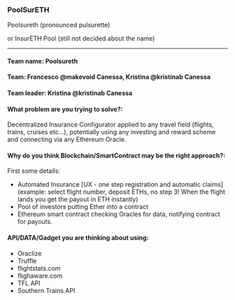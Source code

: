 ### PoolSurETH 

Poolsureth (pronounced pulsurette)

or InsurETH Pool (still not decided about the name)

---

#### Team name: Poolsureth

#### Team: Francesco @makevoid Canessa, Kristina @kristinab Canessa


#### Team leader: Kristina  @kristinab Canessa


#### What problem are you trying to solve?:

Decentralized Insurance Configurator applied to any travel field (flights, trains, cruises etc...), potentially using any investing and reward scheme and connecting via any Ethereum Oracle. 


#### Why do you think Blockchain/SmartContract may be the right approach?:

First some details:

- Automated Insurance [UX - one step registration and automatic claims] (example: select flight number, deposit ETHs, no step 3! When the flight lands you get the payout in ETH instantly)
- Pool of investors putting Ether into a contract
- Ethereum smart contract checking Oracles for data, notifying contract for payouts. 

#### API/DATA/Gadget you are thinking about using:

- Oraclize
- Truffle
- flightstats.com
- flighaware.com
- TFL API 
- Southern Trains API 
